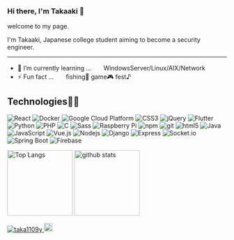 ### Hi there, I'm Takaaki 👋

<p>welcome to my page.</p>
<p>I'm Takaaki, Japanese college student aiming to become a security engineer.</p>

<hr>

- 🌱 I’m currently learning ...　　WindowsServer/Linux/AIX/Network
- ⚡ Fun fact ...　　fishing🎣  game🎮  fest♪

## Technologies👨‍💻

<p>
  <img alt="React" src="https://img.shields.io/badge/-React-45b8d8?style=flat-square&logo=react&logoColor=white" />
  <img alt="Docker" src="https://img.shields.io/badge/-Docker-46a2f1?style=flat-square&logo=docker&logoColor=white" />
  <img alt="Google Cloud Platform" src="https://img.shields.io/badge/-Google_Cloud_Platform-1a73e8?style=flat-square&logo=google-cloud&logoColor=white" />
  <img alt="CSS3" src="https://img.shields.io/badge/CSS3-1572B6?style=flat-square&logo=CSS3&logoColor=white" />   
  <img alt="jQuery" src="https://img.shields.io/badge/jQuery-0769AD?style=flat-square&logo=jQuery&logoColor=white" />
  <img alt="Flutter" src="https://img.shields.io/badge/Flutter-02569B?style=flat-square&logo=Flutter&logoColor=white" />
  <img alt="Python" src="https://img.shields.io/badge/Python-3766AB?style=flat-square&logo=Python&logoColor=white" />
  <img alt="PHP" src="https://img.shields.io/badge/PHP-777BB4?style=flat-square&logo=PHP&logoColor=white" />
  <img alt="C" src="https://img.shields.io/badge/C-A8B9CC?style=flat-square&logo=C&logoColor=black" />
  <img alt="Sass" src="https://img.shields.io/badge/-Sass-CC6699?style=flat-square&logo=sass&logoColor=white" />
  <img alt="Raspberry Pi" src="https://img.shields.io/badge/-Raspberry%20Pi-C51A4A?style=flat-square&logo=Raspberry+Pi" />
  <img alt="npm" src="https://img.shields.io/badge/-NPM-CB3837?style=flat-square&logo=npm&logoColor=white" />
  <img alt="git" src="https://img.shields.io/badge/-Git-F05032?style=flat-square&logo=git&logoColor=white" />
  <img alt="html5" src="https://img.shields.io/badge/-HTML5-E34F26?style=flat-square&logo=html5&logoColor=white" />
  <img alt="Java" src="https://img.shields.io/badge/Java-f89820?style=flat-square&logo=Java&logoColor=white" />
  <img alt="JavaScript" src="https://img.shields.io/badge/JavaScript-F7DF1E?style=flat-square&logo=JavaScript&logoColor=black" /> 
  <img alt="Vue.js" src="https://img.shields.io/badge/Vue.js-4FC08D?style=flat-square&logo=Vue.js&logoColor=white" />
  <img alt="Nodejs" src="https://img.shields.io/badge/-Nodejs-43853d?style=flat-square&logo=Node.js&logoColor=white" />
  <img alt="Django" src="https://img.shields.io/badge/Django-092E20?style=flat-square&logo=Django&logoColor=white" /> 
  <img alt="Express" src="https://img.shields.io/badge/Express-000000?style=flat-square&logo=Express&logoColor=white" />
  <img alt="Socket.io" src="https://img.shields.io/badge/Socket.io-010101?style=flat-square&logo=Socket.io" />
  <img alt="Spring Boot" src="https://img.shields.io/badge/Spring_Boot-F2F4F9?style=flat-square&logo=spring-boot" />
  <img alt="Firebase" src="https://img.shields.io/badge/Firebase-F2F4F9?style=flat-square&logo=Firebase" />
</p>

<p align="left"> 
  <img alt="Top Langs" height="150px" src="https://github-readme-stats.vercel.app/api/top-langs/?username=taka1109y&layout=compact&count_private=true&show_icons=true" />
  <img alt="github stats" height="150px" src="https://github-readme-stats.vercel.app/api?username=taka1109y&count_private=true&show_icons=true&show_icons=true" />
</p>

<p align="left"> 
  <a href="https://github.com/taka1109y/taka1109y/">
    <img src="https://komarev.com/ghpvc/?username=taka1109y" alt="taka1109y" />
  </a>
  <a href="http://twitter.com/takaaki25852">
    <img height="20" src="https://img.shields.io/twitter/follow/takaaki25852?label=Twitter&logo=twitter&style=flat" />
  </a>
</p>

